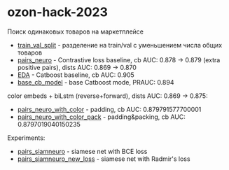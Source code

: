 # ozon-hack-2023
Поиск одинаковых товаров на маркетплейсе

* [train_val_split](train_val_split.ipynb) - разделение на train/val с уменьшением числа общих товаров
* [pairs_neuro](pairs_neuro.ipynb) - Contrastive loss baseline, cb AUC: 0.878 -> 0.879 (extra positive pairs), dists AUC: 0.869 -> 0.870
* [EDA](EDA.ipynb) - Catboost baseline, cb AUC: 0.905
* [base_cb_model](base_cb_model.ipynb) - base Catboost mode, PRAUC: 0.894

color embeds + biLstm (reverse+forward), dists AUC: 0.869 -> 0.875:
* [pairs_neuro_with_color](experiments/pairs_neuro_with_color.ipynb) - padding, cb AUC: 0.879791577700001
* [pairs_neuro_with_color_pack](experiments/pairs_neuro_with_color_pack.ipynb) - padding&packing, cb AUC: 0.8797019040150235

Experiments:
* [pairs_siamneuro](experiments/pairs_siamneuro.ipynb) - siamese net with BCE loss
* [pairs_siamneuro_new_loss](experiments/pairs_siamneuro_new_loss.ipynb) - siamese net with Radmir's loss
